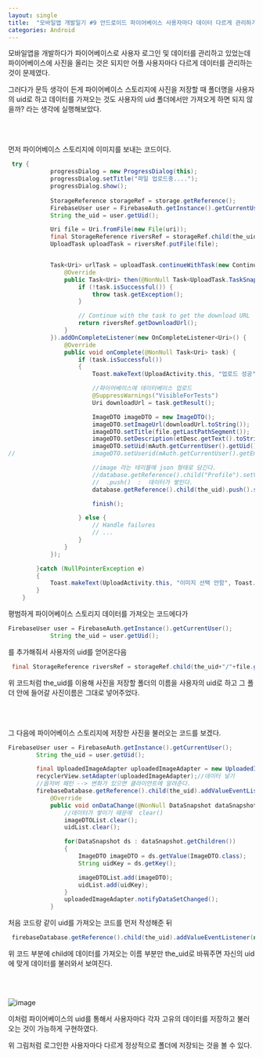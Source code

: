 ```yaml
---
layout: single
title:  "모바일앱 개발일기 #9 안드로이드 파이어베이스 사용자마다 데이터 다르게 관리하기"
categories: Android
---
```


모바일앱을 개발하다가 파이어베이스로 사용자 로그인 및 데이터를 관리하고 있었는데 파이어베이스에 사진을 올리는 것은 되지만 어플 사용자마다 다르게 데이터를 관리하는 것이 문제였다.

그러다가 문득 생각이 든게 파이어베이스 스토리지에 사진을 저장할 때 폴더명을 사용자의 uid로 하고 데이터를 가져오는 것도 사용자의 uid 폴더에서만 가져오게 하면 되지 않을까? 라는 생각에 실행해보았다.

 <br/><br/>

먼저 파이어베이스 스토리지에 이미지를 보내는 코드이다.

```java
 try {
            progressDialog = new ProgressDialog(this);
            progressDialog.setTitle("파일 업로드중....");
            progressDialog.show();
     
            StorageReference storageRef = storage.getReference();
            FirebaseUser user = FirebaseAuth.getInstance().getCurrentUser();
            String the_uid = user.getUid();

            Uri file = Uri.fromFile(new File(uri));
            final StorageReference riversRef = storageRef.child(the_uid+"/"+file.getLastPathSegment());
            UploadTask uploadTask = riversRef.putFile(file);


            Task<Uri> urlTask = uploadTask.continueWithTask(new Continuation<UploadTask.TaskSnapshot, Task<Uri>>() {
                @Override
                public Task<Uri> then(@NonNull Task<UploadTask.TaskSnapshot> task) throws Exception {
                    if (!task.isSuccessful()) {
                        throw task.getException();
                    }

                    // Continue with the task to get the download URL
                    return riversRef.getDownloadUrl();
                }
            }).addOnCompleteListener(new OnCompleteListener<Uri>() {
                @Override
                public void onComplete(@NonNull Task<Uri> task) {
                    if (task.isSuccessful())
                    {
                        Toast.makeText(UploadActivity.this, "업로드 성공", Toast.LENGTH_SHORT).show();

                        //파이어베이스에 데이터베이스 업로드
                        @SuppressWarnings("VisibleForTests")
                        Uri downloadUrl = task.getResult();

                        ImageDTO imageDTO = new ImageDTO();
                        imageDTO.setImageUrl(downloadUrl.toString());
                        imageDTO.setTitle(file.getLastPathSegment());
                        imageDTO.setDescription(etDesc.getText().toString());
                        imageDTO.setUid(mAuth.getCurrentUser().getUid());
//                      imageDTO.setUserid(mAuth.getCurrentUser().getEmail());

                        //image 라는 테이블에 json 형태로 담긴다.
                        //database.getReference().child("Profile").setValue(imageDTO);
                        //  .push()  :  데이터가 쌓인다.
                        database.getReference().child(the_uid).push().setValue(imageDTO);

                        finish();

                    } else {
                        // Handle failures
                        // ...
                    }
                }
            });

        }catch (NullPointerException e)
        {
            Toast.makeText(UploadActivity.this, "이미지 선택 안함", Toast.LENGTH_SHORT).show();
        }
    }
```

평범하게 파이어베이스 스토리지 데이터를 가져오는 코드에다가

```java
FirebaseUser user = FirebaseAuth.getInstance().getCurrentUser();
            String the_uid = user.getUid();
```

를 추가해줘서 사용자의 uid를 얻어온다음

```java
 final StorageReference riversRef = storageRef.child(the_uid+"/"+file.getLastPathSegment());
```

위 코드처럼 the_uid를 이용해 사진을 저장할 폴더의 이름을 사용자의 uid로 하고 그 폴더 안에 들어갈 사진이름은 그대로 넣어주었다. 

 <br/><br/>

그 다음에 파이어베이스 스토리지에 저장한 사진을 불러오는 코드를 보겠다.

```java
FirebaseUser user = FirebaseAuth.getInstance().getCurrentUser();
        String the_uid = user.getUid();

        final UploadedImageAdapter uploadedImageAdapter = new UploadedImageAdapter(imageDTOList, uidList);
        recyclerView.setAdapter(uploadedImageAdapter);//데이터 넣기
        //옵저버 패턴 --> 변화가 있으면 클라이언트에 알려준다.
        firebaseDatabase.getReference().child(the_uid).addValueEventListener(new ValueEventListener() {
            @Override
            public void onDataChange(@NonNull DataSnapshot dataSnapshot) {  //변화된 값이 DataSnapshot 으로 넘어온다.
                //데이터가 쌓이기 때문에  clear()
                imageDTOList.clear();
                uidList.clear();

                for(DataSnapshot ds : dataSnapshot.getChildren())           //여러 값을 불러와 하나씩
                {
                    ImageDTO imageDTO = ds.getValue(ImageDTO.class);
                    String uidKey = ds.getKey();

                    imageDTOList.add(imageDTO);
                    uidList.add(uidKey);
                }
                uploadedImageAdapter.notifyDataSetChanged();
            }
```

처음 코드랑 같이 uid를 가져오는 코드를 먼저 작성해준 뒤

 

```java
 firebaseDatabase.getReference().child(the_uid).addValueEventListener(new ValueEventListener(
```

위 코드 부분에 child에 데이터를 가져오는 이름 부분만 the_uid로 바꿔주면 자신의 uid에 맞게 데이터를 불러와서 보여진다.

 <br/><br/>

![image](https://user-images.githubusercontent.com/69960282/130196096-eb6a5ef6-5f8e-46e0-9c9f-e6feff837bcf.png)

이처럼 파이어베이스의 uid를  통해서 사용자마다 각자 고유의 데이터를 저장하고 불러오는 것이 가능하게 구현하였다.

위 그림처럼 로그인한 사용자마다 다르게 정상적으로 폴더에 저장되는 것을 볼 수 있다.


